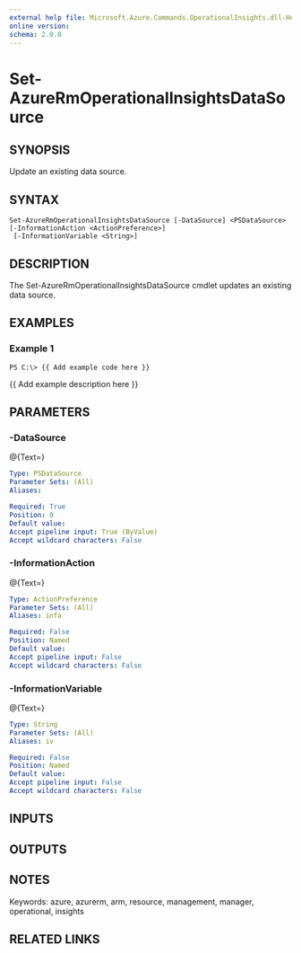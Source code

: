 ```yaml
---
external help file: Microsoft.Azure.Commands.OperationalInsights.dll-Help.xml
online version: 
schema: 2.0.0
---
```


# Set-AzureRmOperationalInsightsDataSource
## SYNOPSIS
Update an existing data source.

## SYNTAX

```
Set-AzureRmOperationalInsightsDataSource [-DataSource] <PSDataSource> [-InformationAction <ActionPreference>]
 [-InformationVariable <String>]
```

## DESCRIPTION
The Set-AzureRmOperationalInsightsDataSource cmdlet updates an existing data source.

## EXAMPLES

### Example 1
```
PS C:\> {{ Add example code here }}
```

{{ Add example description here }}

## PARAMETERS

### -DataSource
@{Text=}

```yaml
Type: PSDataSource
Parameter Sets: (All)
Aliases: 

Required: True
Position: 0
Default value: 
Accept pipeline input: True (ByValue)
Accept wildcard characters: False
```

### -InformationAction
@{Text=}

```yaml
Type: ActionPreference
Parameter Sets: (All)
Aliases: infa

Required: False
Position: Named
Default value: 
Accept pipeline input: False
Accept wildcard characters: False
```

### -InformationVariable
@{Text=}

```yaml
Type: String
Parameter Sets: (All)
Aliases: iv

Required: False
Position: Named
Default value: 
Accept pipeline input: False
Accept wildcard characters: False
```

## INPUTS

## OUTPUTS

## NOTES
Keywords: azure, azurerm, arm, resource, management, manager, operational, insights

## RELATED LINKS

